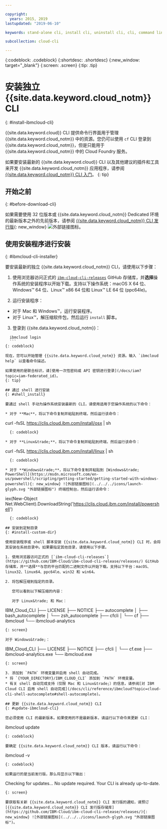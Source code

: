 ```yaml
---

copyright:
  years: 2015, 2019
lastupdated: "2019-06-10"

keywords: stand-alone cli, install cli, uninstall cli, cli, command line, command-line, windows powershell, linux, macos, installer, standalone cli

subcollection: cloud-cli

---
```


{:codeblock: .codeblock}
{:shortdesc: .shortdesc}
{:new_window: target="_blank"}
{:screen: .screen}
{:tip: .tip}

# 安装独立 {{site.data.keyword.cloud_notm}} CLI
{: #install-ibmcloud-cli}

{{site.data.keyword.cloud}} CLI 提供命令行界面用于管理 {{site.data.keyword.cloud_notm}} 中的资源。您仍可以使用 `cf` CLI 登录到 {{site.data.keyword.cloud_notm}}，但是只能用于 {{site.data.keyword.cloud_notm}} 中的 Cloud Foundry 服务。 

如果要安装最新的 {{site.data.keyword.cloud}} CLI 以及其他建议的插件和工具来开发 {{site.data.keyword.cloud_notm}} 应用程序，请参阅 [{{site.data.keyword.cloud_notm}} CLI 入门](/docs/cli?topic=cloud-cli-getting-started)。
{: tip}

## 开始之前
{: #before-download-cli}

如果需要使用 32 位版本或 {{site.data.keyword.cloud_notm}} Dedicated 环境的最新版本之外的先前版本，请参阅 [{{site.data.keyword.cloud_notm}} CLI 发行版](https://github.com/IBM-Cloud/ibm-cloud-cli-release/releases/){: new_window} ![外部链接图标](../../../icons/launch-glyph.svg "外部链接图标")。


## 使用安装程序进行安装
{: #ibmcloud-cli-installer}

要安装最新的独立 {{site.data.keyword.cloud_notm}} CLI，请使用以下步骤：

1. 使用浏览器访问正式的 [`ibm-cloud-cli-releases`](https://github.com/IBM-Cloud/ibm-cloud-cli-release/releases/) GitHub 存储库，并**选择**操作系统的安装程序以开始下载。支持以下操作系统：macOS X 64 位、Windows&trade; 64 位、Linux&trade; x86 64 位和 Linux&trade; LE 64 位 (ppc64le)。

2. 运行安装程序：
  * 对于 Mac 和 Windows&trade;，运行安装程序。
  * 对于 Linux&trade;，解压缩软件包，然后运行 `install` 脚本。

3. 登录到 {{site.data.keyword.cloud_notm}}：
  ```
    ibmcloud login
    ```
  {: codeblock}
   
  现在，您可以开始管理 {{site.data.keyword.cloud_notm}} 资源。输入 `ibmcloud help` 以查看命令描述。

  如果使用的是联合标识，请[使用一次性密码或 API 密钥进行登录](/docs/iam?topic=iam-federated_id)。
  {: tip}

## 通过 shell 进行安装
{: #shell_install}

要通过 shell 手动为操作系统安装最新的 CLI，请使用适用于您操作系统的以下命令：

* 对于 **Mac**，将以下命令复制并粘贴到终端，然后运行该命令：
  ```
curl -fsSL https://clis.cloud.ibm.com/install/osx | sh
```
  {: codeblock}

* 对于 **Linux&trade;**，将以下命令复制并粘贴到终端，然后运行该命令：
  ```
curl -fsSL https://clis.cloud.ibm.com/install/linux | sh
```
  {: codeblock}

* 对于 **Windows&trade;**，将以下命令复制并粘贴到 [Windows&trade; PowerShell](https://msdn.microsoft.com/en-us/powershell/scripting/getting-started/getting-started-with-windows-powershell){: new_window} ![外部链接图标](../../../icons/launch-glyph.svg "外部链接图标") 终端控制台，然后运行该命令：
  ```
iex(New-Object Net.WebClient).DownloadString('https://clis.cloud.ibm.com/install/powershell')
```
  {: codeblock}

## 安装到定制目录
{: #install-custom-dir}

使用安装程序或 shell 脚本安装 {{site.data.keyword.cloud_notm}} CLI 时，会将其安装在系统目录中。如果要指定其他目录，请使用以下步骤。

1. 使用浏览器访问正式的 [`ibm-cloud-cli-releases`](https://github.com/IBM-Cloud/ibm-cloud-cli-release/releases/) GitHub 存储库，并**选择**与您的平台匹配的二进制文件以开始下载。支持以下平台：macOS、linux32、linux64、ppc64le、win32 和 win64。

2. 将包解压缩到指定的目录。

   您可以看到以下解压缩的内容：

   对于 Linux&trade; 和 Mac：
   ```
   IBM_Cloud_CLI
   ├── LICENSE
   ├── NOTICE
   ├── autocomplete
   │   ├── bash_autocomplete
   │   └── zsh_autocomplete
   ├── cfcli
   │   └── cf
   ├── ibmcloud
   └── ibmcloud-analytics
   ```
   {: screen}

   对于 Windows&trade;：
   ```
   IBM_Cloud_CLI
   ├── LICENSE
   ├── NOTICE
   ├── cfcli
   │   └── cf.exe
   ├── ibmcloud-analytics.exe
   └── ibmcloud.exe
   ```
   {: screen}

3. 添加到 `PATH` 环境变量并启用 shell 自动完成。
  * 将 `{YOUR_DIRECTORY}/IBM_CLOUD_CLI` 添加到 `PATH` 环境变量。
  * 有关 shell 自动完成支持（仅限 Mac 和 Linux&trade;）的信息，请参阅[对 IBM Cloud CLI 启用 shell 自动完成](/docs/cli/reference/ibmcloud?topic=cloud-cli-shell-autocomplete#shell-autocomplete)。

## 更新 {{site.data.keyword.cloud_notm}} CLI
{: #update-ibmcloud-cli}

您必须使用 CLI 的最新版本。如果使用的不是最新版本，请运行以下命令来更新 CLI：

```
ibmcloud update
```
{: codeblock}

要确定 {{site.data.keyword.cloud_notm}} CLI 版本，请运行以下命令：
```
ibmcloud -v
```
{: codeblock}

如果运行的是当前发行版，那么将显示以下输出：
```
Checking for updates...
No update required. Your CLI is already up-to-date.
```
{: screen}

要获取有关新 {{site.data.keyword.cloud_notm}} CLI 发行版的通知，请预订 [{{site.data.keyword.cloud_notm}} CLI 发行版存储库](https://github.com/IBM-Cloud/ibm-cloud-cli-release/releases/){: new_window} ![外部链接图标](../../../icons/launch-glyph.svg "外部链接图标")。
